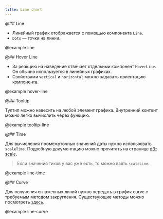 ```yaml
---
title: Line chart
---
```


@## Line

- Линейный график отображается с помощью компонента `Line`.
- `Dots` — точки на линии.

@example line

@## Hover Line

- За реакцию на наведение отвечает отдельный компонент `HoverLine`. Он обычно используется в линейных графиках.
- Свойствами `vertical` и `horizontal` можно задавать ориентацию компонента.

@example hover-line

@## Tooltip

Тултип можно навесить на любой элемент графика. Внутренний контент можно легко вычислить через функцию.

@example tooltip-line

@## Time

Для вычисления промежуточных значений даты нужно использовать `scaleTime`. Подробную документацию можно прочитать на
странице [d3-scale](https://github.com/d3/d3-scale#time-scales).

> Если значения тиков у вас уже есть, то можно взять `scaleLine`.

@example line-time

@## Curve

Для получения сглаженных линий нужно передать в график curve с требуемым методом закругления. Существующие методы можно посмотреть [здесь](https://github.com/d3/d3-shape#curves).

@example line-curve

